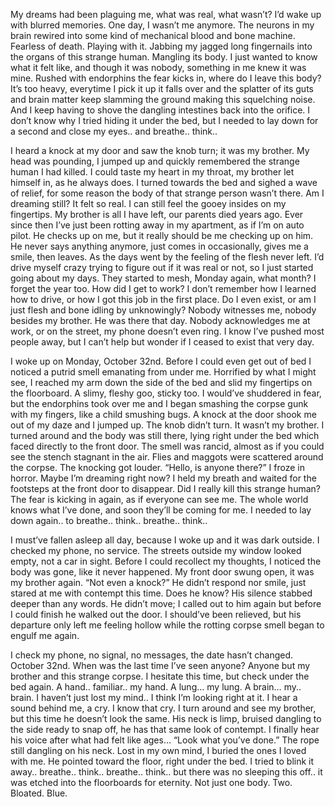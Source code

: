 My dreams had been plaguing me, what was real, what wasn’t? I’d wake up with blurred memories. One day, I wasn’t me anymore. The neurons in my brain rewired into some kind of mechanical blood and bone machine. Fearless of death. Playing with it. Jabbing my jagged long fingernails into the organs of this strange human. Mangling its body. I just wanted to know what it felt like, and though it was nobody, something in me knew it was mine. Rushed with endorphins the fear kicks in, where do I leave this body? It’s too heavy, everytime I pick it up it falls over and the splatter of its guts and brain matter keep slamming the ground making this squelching noise. And I keep having to shove the dangling intestines back into the orifice. I don’t know why I tried hiding it under the bed, but I needed to lay down for a second and close my eyes.. and breathe.. think.. 

I heard a knock at my door and saw the knob turn; it was my brother. My head was pounding, I jumped up and quickly remembered the strange human I had killed. I could taste my heart in my throat, my brother let himself in, as he always does. I turned towards the bed and sighed a wave of relief, for some reason the body of that strange person wasn’t there. Am I dreaming still? It felt so real. I can still feel the gooey insides on my fingertips. My brother is all I have left, our parents died years ago. Ever since then I’ve just been rotting away in my apartment, as if I’m on auto pilot. He checks up on me, but it really should be me checking up on him. He never says anything anymore, just comes in occasionally, gives me a smile, then leaves. As the days went by the feeling of the flesh never left. I’d drive myself crazy trying to figure out if it was real or not, so I just started going about my days. They started to mesh, Monday again, what month? I forget the year too. How did I get to work? I don’t remember how I learned how to drive, or how I got this job in the first place. Do I even exist, or am I just flesh and bone idling by unknowingly? Nobody witnesses me, nobody besides my brother. He was there that day. Nobody acknowledges me at work, or on the street, my phone doesn’t even ring. I know I’ve pushed most people away, but I can’t help but wonder if I ceased to exist that very day. 

I woke up on Monday, October 32nd. Before I could even get out of bed I noticed a putrid smell emanating from under me. Horrified by what I might see, I reached my arm down the side of the bed and slid my fingertips on the floorboard. A slimy, fleshy goo, sticky too. I would’ve shuddered in fear, but the endorphins took over me and I began smashing the corpse gunk with my fingers, like a child smushing bugs. A knock at the door shook me out of my daze and I jumped up. The knob didn’t turn. It wasn’t my brother. I turned around and the body was still there, lying right under the bed which faced directly to the front door. The smell was rancid, almost as if you could see the stench stagnant in the air. Flies and maggots were scattered around the corpse. The knocking got louder. “Hello, is anyone there?” I froze in horror. Maybe I’m dreaming right now? I held my breath and waited for the footsteps at the front door to disappear. Did I really kill this strange human? The fear is kicking in again, as if everyone can see me. The whole world knows what I’ve done, and soon they’ll be coming for me. I needed to lay down again.. to breathe.. think.. breathe.. think.. 

I must’ve fallen asleep all day, because I woke up and it was dark outside. I checked my phone, no service. The streets outside my window looked empty, not a car in sight. Before I could recollect my thoughts, I noticed the body was gone, like it never happened. 
My front door swung open, it was my brother again. “Not even a knock?” He didn’t respond nor smile, just stared at me with contempt this time. Does he know? His silence stabbed deeper than any words. He didn’t move; I called out to him again but before I could finish he walked out the door. 
I should’ve been relieved, but his departure only left me feeling hollow while the rotting corpse smell began to engulf me again. 

I check my phone, no signal, no messages, the date hasn’t changed. October 32nd. When was the last time I’ve seen anyone? Anyone but my brother and this strange corpse. I hesitate this time, but check under the bed again. A hand.. familiar.. my hand. A lung... my lung. A brain… my.. brain. I haven’t just lost my mind.. I think I’m looking right at it. I hear a sound behind me, a cry. I know that cry. I turn around and see my brother, but this time he doesn’t look the same. His neck is limp, bruised dangling to the side ready to snap off, he has that same look of contempt. I finally hear his voice after what had felt like ages… “Look what you’ve done.” The rope still dangling on his neck. Lost in my own mind, I buried the ones I loved with me. He pointed toward the floor, right under the bed. I tried to blink it away.. breathe.. think.. breathe.. think.. but there was no sleeping this off.. it was etched into the floorboards for eternity. Not just one body. Two. Bloated. Blue. 